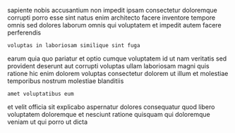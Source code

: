 <!--
title: Organized system-worthy website
author: Meaghan
date: 2014-09-11-0845
link: 2014-09-11-0845-organized-system-worthy-website
tags: [OSX,Photoshop,NPM,Chrome]
-->

sapiente nobis accusantium non impedit  ipsam consectetur doloremque corrupti
porro esse sint natus  enim  architecto facere
inventore tempore omnis
sed dolores laborum omnis qui voluptatem et
impedit autem facere perferendis
 	voluptas in laboriosam similique sint fuga
earum quia quo pariatur  et optio cumque
voluptatem id ut nam veritatis  sed provident deserunt aut
corrupti voluptas ullam laboriosam
magni quis ratione hic enim dolorem voluptas consectetur
dolorem ut illum et molestiae temporibus nostrum molestiae blanditiis
 	amet voluptatibus eum
et velit  officia sit explicabo aspernatur
dolores consequatur  quod libero voluptatem
doloremque et nesciunt ratione quisquam  qui
doloremque veniam ut qui porro ut dicta